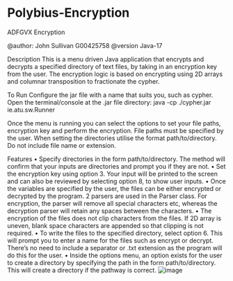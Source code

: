 # Polybius-Encryption
ADFGVX Encryption

@author: John Sullivan G00425758
@version Java-17

Description
This is a menu driven Java application that encrypts and decrypts a specified directory of text files, by taking in an encryption key from the user. The encryption logic is based on encrypting using 2D arrays and columnar transposition to fractionate the cypher. 

To Run
Configure the jar file with a name that suits you, such as cypher. 
Open the terminal/console at the .jar file directory:
java -cp ./cypher.jar ie.atu.sw.Runner

Once the menu is running you can select the options to set your file paths, encryption key and perform the encryption. File paths must be specified by the user. When setting the directories utilise the format path/to/directory. Do not include file name or extension.

Features
•	Specify directories in the form path/to/directory. The method will confirm that your inputs are directories and prompt you if they are not.
•	Set the encryption key using option 3. Your input will be printed to the screen and can also be reviewed by selecting option 8, to show user inputs. 
•	Once the variables are specified by the user, the files can be either encrypted or decrypted by the program. 2 parsers are used in the Parser class. For encryption, the parser will remove all special characters etc, whereas the decryption parser will retain any spaces between the characters.
•	The encryption of the files does not clip characters from the files. If 2D array is uneven, blank space characters are appended so that clipping is not required.
•	To write the files to the specified directory, select option 6. This will prompt you to enter a name for the files such as encrypt or decrypt. There’s no need to include a separator or .txt extension as the program will do this for the user.
•	Inside the options menu, an option exists for the user to create a directory by specifying the path in the form path/to/directory. This will create a directory if the pathway is correct. 
![image](https://github.com/jdsullivan101/Polybius-Encryption/assets/128531888/05dd351b-024e-46f4-ba37-37224a652e2b)



